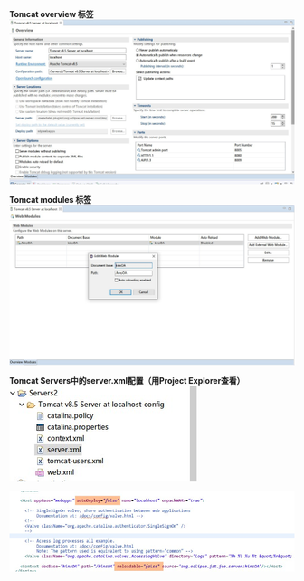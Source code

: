 **Tomcat overview 标签**
![tomcat overview tab](https://raw.githubusercontent.com/willxiang/code-note/master/image/2019/4/16/Snipaste_2019-04-16_22-35-32.jpg)

**Tomcat modules 标签**
![tomcat modules tab](https://raw.githubusercontent.com/willxiang/code-note/master/image/2019/4/16/Snipaste_2019-04-16_22-35-52.jpg)


**Tomcat Servers中的server.xml配置（用Project Explorer查看）**
![tomcat server 01](https://raw.githubusercontent.com/willxiang/code-note/master/image/2019/4/16/Snipaste_2019-04-16_22-44-15.jpg)

![tomcat server 02](https://raw.githubusercontent.com/willxiang/code-note/master/image/2019/4/16/Snipaste_2019-04-16_22-45-05.jpg)